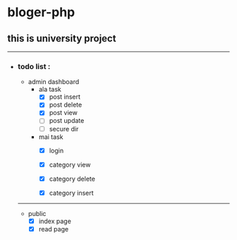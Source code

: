 # bloger-php
## this is university project

****
- ### todo list :
	- admin dashboard
		- ala task
			- [x] post insert
			- [x] post delete
			- [x] post view
			- [ ] post update
			- [ ] secure dir

		- mai task
			- [x] login


			- [x] category view
			- [x] category delete
			- [x] category insert

	****


	- public
		- [x] index page
		- [x] read page

